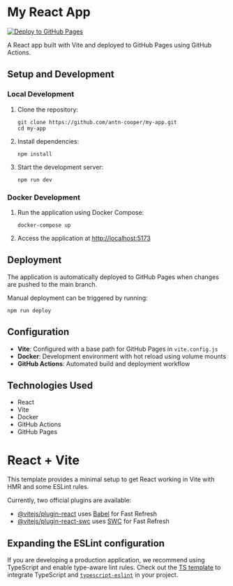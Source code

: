 # My React App

[![Deploy to GitHub Pages](https://github.com/antn-cooper/my-app/actions/workflows/deploy.yml/badge.svg)](https://github.com/antn-cooper/my-app/actions/workflows/deploy.yml)

A React app built with Vite and deployed to GitHub Pages using GitHub Actions.

## Setup and Development

### Local Development

1. Clone the repository:

   ```
   git clone https://github.com/antn-cooper/my-app.git
   cd my-app
   ```

2. Install dependencies:

   ```
   npm install
   ```

3. Start the development server:
   ```
   npm run dev
   ```

### Docker Development

1. Run the application using Docker Compose:

   ```
   docker-compose up
   ```

2. Access the application at [http://localhost:5173](http://localhost:5173)

## Deployment

The application is automatically deployed to GitHub Pages when changes are pushed to the main branch.

Manual deployment can be triggered by running:

```
npm run deploy
```

## Configuration

- **Vite**: Configured with a base path for GitHub Pages in `vite.config.js`
- **Docker**: Development environment with hot reload using volume mounts
- **GitHub Actions**: Automated build and deployment workflow

## Technologies Used

- React
- Vite
- Docker
- GitHub Actions
- GitHub Pages

# React + Vite

This template provides a minimal setup to get React working in Vite with HMR and some ESLint rules.

Currently, two official plugins are available:

- [@vitejs/plugin-react](https://github.com/vitejs/vite-plugin-react/blob/main/packages/plugin-react/README.md) uses [Babel](https://babeljs.io/) for Fast Refresh
- [@vitejs/plugin-react-swc](https://github.com/vitejs/vite-plugin-react-swc) uses [SWC](https://swc.rs/) for Fast Refresh

## Expanding the ESLint configuration

If you are developing a production application, we recommend using TypeScript and enable type-aware lint rules. Check out the [TS template](https://github.com/vitejs/vite/tree/main/packages/create-vite/template-react-ts) to integrate TypeScript and [`typescript-eslint`](https://typescript-eslint.io) in your project.
